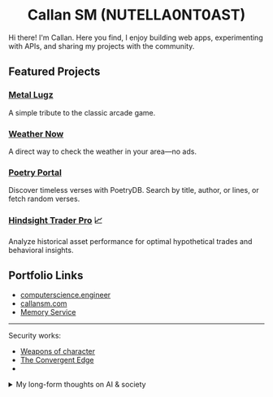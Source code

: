 <h1 align="center">Callan SM (NUTELLA0NT0AST)</h1>

Hi there! I'm Callan. Here you find, I enjoy building web apps, experimenting with APIs, and sharing my projects with the community.

## Featured Projects

### [Metal Lugz](https://smcallan.github.io/METAL_SLUG/)
A simple tribute to the classic arcade game.

### [Weather Now](https://smcallan.github.io/GITGUD/)
A direct way to check the weather in your area—no ads.

### [Poetry Portal](https://smcallan.github.io/PoetryDB-API/)
Discover timeless verses with PoetryDB. Search by title, author, or lines, or fetch random verses.

### [Hindsight Trader Pro](https://smcallan.github.io/ChronoVest/) 📈
Analyze historical asset performance for optimal hypothetical trades and behavioral insights.

## Portfolio Links
- [computerscience.engineer](https://computerscience.engineer/)
- [callansm.com](https://www.callansm.com)
- [Memory Service](https://smcallan.github.io/GPTBETA/index.html)
---
Security works:
- [Weapons of character](https://github.com/SMCallan/WOC)
- [The Convergent Edge](https://smcallan.github.io/secret_states/#ai-core)
- 
<details>
<summary>My long-form thoughts on AI & society</summary>

# The Digital Crossroads: Why Our Age-Old Fears About AI Are Coming True

I find myself haunted by a growing certainty that we are living through the convergence of humanity's oldest warnings about technology and power. What I see emerging in our AI-driven world isn't unprecedented—it's the fulfillment of prophecies that philosophers, economists, and social critics have been making for centuries.

When I watch AI systems generate art that moves me or solve mathematical problems beyond my comprehension, I think of Marx's concept of alienation from the *Economic and Philosophic Manuscripts of 1844*. He warned that when we lose control over our labor and its products, we become estranged from our own humanity. Today, I witness this alienation accelerating as machines don't just replace our physical labor but begin to replicate our creativity, our problem-solving, even our capacity for beauty. The very essence of what we thought made us uniquely human is being commoditized and automated.

Keynes saw this coming nearly a century ago. In his 1930 essay "Economic Possibilities for our Grandchildren," he predicted that technological advancement would solve scarcity but leave us grappling with purposelessness—what he called "the disease of technological unemployment." I watch young people today questioning whether it's worth developing their talents when an algorithm can outperform them, and I see Keynes' nightmare materializing.

The inequality I observe isn't random—it follows the mathematical certainty that Thomas Piketty outlined in *Capital in the Twenty-First Century*. His formula r > g (returns on capital exceed economic growth) explains why wealth concentrates naturally in capitalist systems. But AI accelerates this process exponentially. Those who own the algorithms and data reap returns that dwarf anything previous generations of capitalists could imagine, while the rest of us face what Yuval Noah Harari calls becoming part of a "useless class."

I think often about Adam Smith, so frequently misquoted by those who champion pure self-interest. In *The Theory of Moral Sentiments*, he actually warned that commercial society required ethical foundations and that extreme inequality would corrode the social bonds necessary for any functioning economy. I see his fears manifesting as digital platforms, described by Shoshana Zuboff in *The Age of Surveillance Capitalism*, turn our very behaviors and experiences into commodities to be harvested and sold.

Yet I'm not resigned to this trajectory. Elinor Ostrom's Nobel Prize-winning research showed that cooperation can triumph over greed when we design the right institutions. Erik Brynjolfsson and Andrew McAfee have documented both the dangers and possibilities of our digital age. Thinkers like Rutger Bregman propose concrete solutions like universal basic income, while David Graeber's work on "bullshit jobs" suggests we might reimagine work entirely.

What gives me pause is how the behavioral research of Daniel Kahneman and Dan Ariely reveals that our cognitive biases make us vulnerable to exploitative systems. We're predictably irrational in ways that those who design our digital environments understand and manipulate. This explains why, despite the obvious harm of extreme inequality and technological exploitation, these systems continue to capture our hearts and minds.

Standing at this crossroads, I realize that the question isn't whether technology will transform society—it already has. The question is whether we'll learn from the centuries of wisdom about power, inequality, and human nature that came before us. We have the intellectual framework to build something better. The voices of the past are calling to us, warning us, and showing us the way forward. Whether we listen may determine not just our economic future, but the fate of human dignity itself.

The choice, as it has always been, is ours to make.
</details>
